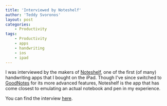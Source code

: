 ```yaml
---
title: 'Interviewed by Noteshelf'
author: 'Teddy Svoronos'
layout: post
categories:
    - Productivity
tags:
    - Productivity
    - apps
    - handwriting
    - ios
    - ipad
---
```

I was interviewed by the makers of [Noteshelf](http://www.noteshelf.net), one of the first (of many) handwriting apps that I bought on the iPad. Though I've since switched to [GoodNotes](http://www.goodnotesapp.com) for its more advanced features, Noteshelf is the app that has come closest to emulating an actual notebook and pen in my experience.

You can find the interview [here](http://noteshelf-blog.tumblr.com/post/110119906963/a-phd-student-jazz-guitarists-take-on-his).
